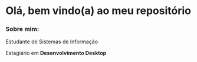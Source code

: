 ## <h1>Olá, bem vindo(a) ao meu repositório 

<h3>Sobre mim:</h3>
<p>Estudante de Sistemas de Informação</p>
<p>Estagiário em <b>Desenvolvimento Desktop</b></p>

<!--
**ArtAulas/ArtAulas** is a ✨ _special_ ✨ repository because its `README.md` (this file) appears on your GitHub profile.

Here are some ideas to get you started:

- 🔭 I’m currently working on ...
- 🌱 I’m currently learning ...
- 👯 I’m looking to collaborate on ...
- 🤔 I’m looking for help with ...
- 💬 Ask me about ...
- 📫 How to reach me: ...
- 😄 Pronouns: ...
- ⚡ Fun fact: ...
-->
